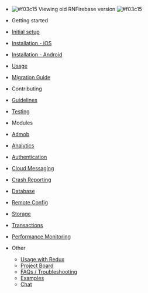 - ![#f03c15](https://placehold.it/15/f03c15/000000?text=+) Viewing old RNFirebase version ![#f03c15](https://placehold.it/15/f03c15/000000?text=+)

- Getting started
 - [Initial setup](/v2/initial-setup)
 - [Installation - iOS](/v2/installation-ios)
 - [Installation - Android](/v2/installation-android)
 - [Usage](/v2/usage)
 - [Migration Guide](/v2/migration-guide)

- Contributing
 - [Guidelines](/v2/contributing/guidelines)
 - [Testing](/v2/contributing/testing)

- Modules
 - [Admob](/v2/modules/admob)
 - [Analytics](/v2/modules/analytics)
 - [Authentication](/v2/modules/authentication)
 - [Cloud Messaging](/v2/modules/cloud-messaging)
 - [Crash Reporting](/v2/modules/crash)
 - [Database](/v2/modules/database)
 - [Remote Config](/v2/modules/config)
 - [Storage](/v2/modules/storage)
 - [Transactions](/v2/modules/transactions)
 - [Performance Monitoring](/v2/modules/perf)

- Other
  - [Usage with Redux](/v2/redux)
  - [Project Board](https://github.com/invertase/react-native-firebase/projects)
  - [FAQs / Troubleshooting](/v2/faqs)
  - [Examples](https://github.com/invertase/react-native-firebase-examples)
  - [Chat](https://discord.gg/t6bdqMs)
